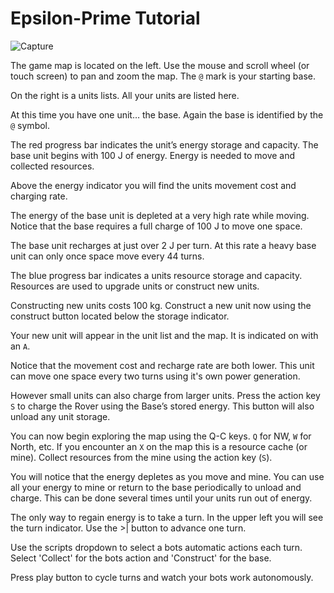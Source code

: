 # Epsilon-Prime Tutorial

![Capture](http://cdn.rawgit.com/Hypercubed/Epsilon-Prime/master/app/images/eprime.png)

The game map is located on the left.  Use the mouse and scroll wheel (or touch screen) to pan and zoom the map.  The `@` mark is your starting base.

On the right is a units lists.  All your units are listed here.

At this time you have one unit… the base.  Again the base is identified by the `@` symbol.

The red progress bar indicates the unit’s energy storage and capacity.  The base unit begins with 100 J of energy.  Energy is needed to move and collected resources.

Above the energy indicator you will find the units movement cost and charging rate.

The energy of the base unit is depleted at a very high rate while moving.  Notice that the base requires a full charge of 100 J to move one space.

The base unit recharges at just over 2 J per turn.  At this rate a heavy base unit can only once space move every 44 turns.

The blue progress bar indicates a units resource storage and capacity. Resources are used to upgrade units or construct new units.

Constructing new units costs 100 kg.  Construct a new unit now using the construct button located below the storage indicator.

Your new unit will appear in the unit list and the map. It is indicated on with an `A`.

Notice that the movement cost and recharge rate are both lower.  This unit can move one space every two turns using it's own power generation.

However small units can also charge from larger units.  Press the action key `S` to charge the Rover using the Base’s stored energy.  This button will also unload any unit storage.

You can now begin exploring the map using the Q-C keys.  `Q` for NW, `W` for North, etc.  If you encounter an `X` on the map this is a resource cache (or mine).  Collect resources from the mine using the action key (`S`).

You will notice that the energy depletes as you move and mine.  You can use all your energy to mine or return to the base periodically to unload and charge.  This can be done several times until your units run out of energy.

The only way to regain energy is to take a turn.  In the upper left you will see the turn indicator.  Use the >| button to advance one turn.

Use the scripts dropdown to select a bots automatic actions each turn.  Select 'Collect' for the bots action and 'Construct' for the base.

Press play button to cycle turns and watch your bots work autonomously.
